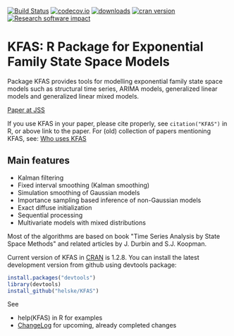 [![Build Status](https://travis-ci.org/helske/KFAS.png?branch=master)](https://travis-ci.org/helske/KFAS)
[![codecov.io](http://codecov.io/github/helske/KFAS/coverage.svg?branch=master)](http://codecov.io/github/helske/KFAS?branch=master)
[![downloads](http://cranlogs.r-pkg.org/badges/KFAS)](http://cranlogs.r-pkg.org/badges/KFAS)
[![cran version](http://www.r-pkg.org/badges/version/KFAS)](http://cran.r-project.org/package=KFAS)
[![Research software impact](http://depsy.org/api/package/cran/KFAS/badge.svg)](http://depsy.org/package/r/KFAS)

KFAS: R Package for Exponential Family State Space Models
==========================================================================

Package KFAS provides tools for modelling exponential family state space models such as
structural time series, ARIMA models, generalized linear models and generalized linear mixed models.

[Paper at JSS](https://www.jstatsoft.org/article/view/v078i10)

If you use KFAS in your paper, please cite properly, see `citation("KFAS")` in R, or above link to the paper. For (old) collection of papers mentioning KFAS, see: [Who uses KFAS](https://rawgit.com/helske/helske.github.io/master/kfas_citedby.html)

Main features
--------------------------------------------------------------------------

- Kalman filtering
- Fixed interval smoothing (Kalman smoothing)
- Simulation smoothing of Gaussian models
- Importance sampling based inference of non-Gaussian models
- Exact diffuse initialization
- Sequential processing
- Multivariate models with mixed distributions

Most of the algorithms are based on book "Time Series Analysis by State Space Methods" and related articles by J. Durbin and S.J. Koopman.

Current version of KFAS in [CRAN](http://cran.r-project.org/web/packages/KFAS/index.html) is 1.2.8. You can install the latest development version from github using devtools package:

```R
install.packages("devtools")
library(devtools)
install_github("helske/KFAS")
```

See
* help(KFAS) in R for examples
* [ChangeLog](https://github.com/helske/KFAS/blob/master/ChangeLog) for upcoming, already completed changes

